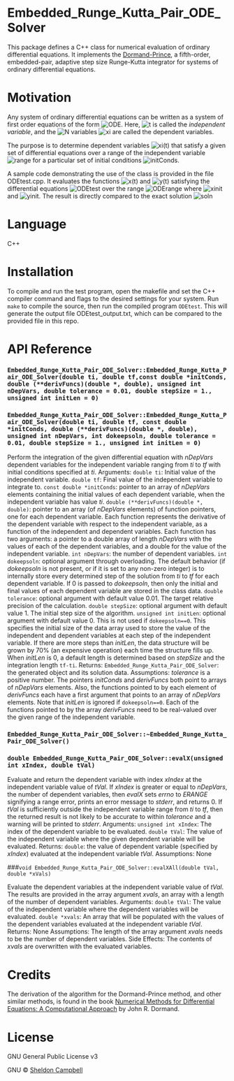 # Embedded_Runge_Kutta_Pair_ODE_Solver

This package defines a C++ class for numerical evaluation of ordinary differential equations. It implements the [Dormand-Prince](https://en.wikipedia.org/wiki/Dormand%E2%80%93Prince_method), a fifth-order, embedded-pair, adaptive step size Runge-Kutta integrator for systems of ordinary differential equations.

# Motivation

Any system of ordinary differential equations can be written as a system of first order equations of the form
![ODE](https://latex.codecogs.com/svg.download?%5Clarge%20%5Cfrac%7Bdx_1%7D%7Bdt%7D%3DF_1%28t%2Cx_1%2Cx_2%2C%5Cdots%2Cx_N%29%5C%5C%5C%5C%5Cmbox%7B%5C%20%5C%20%5C%20%5C%2C%7D%5Cfrac%7Bdx_2%7D%7Bdt%7D%3DF_2%28t%2Cx_1%2Cx_2%2C%5Cdots%2Cx_N%29%5C%5C%5Cmbox%7B%5C%20%5C%20%5C%20%5C%20%5C%20%5C%20%5C%20%5C%20%5C%20%5C%20%7D%5Cvdots%5C%5C%5Cmbox%7B%5C%20%5C%20%5C%2C%7D%5Cfrac%7Bdx_N%7D%7Bdt%7D%3DF_N%28t%2Cx_1%2Cx_2%2C%5Cdots%2Cx_N%29).
Here, ![t](https://latex.codecogs.com/svg.download?t) is called the *independent variable*, and the ![N](https://latex.codecogs.com/svg.download?N) variables ![xi](https://latex.codecogs.com/svg.download?x_i) are called the dependent variables.

The purpose is to determine dependent variables ![xi(t)](https://latex.codecogs.com/svg.download?x_i%28t%29) that satisfy a given set of differential equations over a range of the independent variable ![range](https://latex.codecogs.com/svg.download?t_1%5Cleq%20t%5Cleq%20t_2) for a particular set of initial conditions ![initConds](https://latex.codecogs.com/svg.download?x_i%28t_1%29).

A sample code demonstrating the use of the class is provided in the file ODEtest.cpp. It evaluates the functions ![x(t)](https://latex.codecogs.com/svg.download?x%28t%29) and ![y(t)](https://latex.codecogs.com/svg.download?y%28t%29) satisfying the differential equations
![ODEtest](https://latex.codecogs.com/svg.download?%5Cfrac%7Bdx%7D%7Bdt%7D%3Dx+y%5C%5C%5C%5C%5Cmbox%7B%5C%20%5C%20%5C%20%5C%20%5C%2C%7D%5Cfrac%7Bdy%7D%7Bdt%7D%3Dx-y)
over the range ![ODErange](https://latex.codecogs.com/svg.download?0%5Cleq%20t%5Cleq%2015) where ![xinit](https://latex.codecogs.com/svg.download?x%280%29%3D3) and ![yinit](https://latex.codecogs.com/svg.download?y%280%29%3D6). The result is directly compared to the exact solution
![soln](https://latex.codecogs.com/svg.download?x%28t%29%3D%5B3%5Ccosh%28%5Csqrt%7B2%7Dt-%5Cln%28%5Csqrt%7B2%7D-1%29%29+6%5Csinh%28%5Csqrt%7B2%7Dt%29%5D/%5Csqrt%7B2%7D%5C%5C%5C%5C%5Cmbox%7B%5C%20%5C%20%5C%20%5C%20%5C%2C%7Dy%28t%29%3D%5B3%5Csinh%28%5Csqrt%7B2%7Dt%29+6%5Ccosh%28%5Csqrt%7B2%7Dt-%5Cln%28%5Csqrt%7B2%7D+1%29%29%5D/%5Csqrt%7B2%7D)

# Language

C++

# Installation

To compile and run the test program, open the makefile and set the C++ compiler command and flags to the desired settings for your system. Run `make` to compile the source, then run the compiled program `ODEtest`. This will generate the output file ODEtest_output.txt, which can be compared to the provided file in this repo.

# API Reference

### `Embedded_Runge_Kutta_Pair_ODE_Solver::Embedded_Runge_Kutta_Pair_ODE_Solver(double ti, double tf,const double *initConds, double (**derivFuncs)(double *, double), unsigned int nDepVars, double tolerance = 0.01, double stepSize = 1., unsigned int initLen = 0)`

### `Embedded_Runge_Kutta_Pair_ODE_Solver::Embedded_Runge_Kutta_Pair_ODE_Solver(double ti, double tf, const double *initConds, double (**derivFuncs)(double *, double), unsigned int nDepVars, int dokeepsoln, double tolerance = 0.01, double stepSize = 1., unsigned int initLen = 0)`

Perform the integration of the given differential equation with _nDepVars_ dependent variables for the independent variable ranging from _ti_ to _tf_ with initial conditions specified at _ti_.
Arguments:
	`double ti`: Initial value of the independent variable.
	`double tf`: Final value of the independent variable to integrate to.
	`const double *initConds`: pointer to an array of _nDepVars_ elements containing the initial values of each dependent variable, when the independent variable has value _ti_.
	`double (**derivFuncs)(double *, double)`: pointer to an array (of _nDepVars_ elements) of function pointers, one for each dependent variable. Each function represents the derivative of the dependent variable with respect to the independent variable, as a function of the independent and dependent variables. Each function has two arguments: a pointer to a double array of length _nDepVars_ with the values of each of the dependent variables, and a double for the value of the independent variable.
	`int nDepVars`: the number of dependent variables.
	`int dokeepsoln`: optional argument through overloading. The default behavior (if _dokeepsoln_ is not present, or if it is set to any non-zero integer) is to internally store every determined step of the solution from _ti_ to _tf_ for each dependent variable. If 0 is passed to _dokeepsoln_, then only the initial and final values of each dependent variable are stored in the class data.
	`double tolerance`: optional argument with default value 0.01. The target relative precision of the calculation.
	`double stepSize`: optional argument with default value 1. The initial step size of the algorithm.
	`unsigned int initLen`: optional argument with default value 0. This is not used if `dokeepsoln==0`. This specifies the initial size of the data array used to store the value of the independent and dependent variables at each step of the independent variable. If there are more steps than _initLen_, the data structure will be grown by 70% (an expensive operation) each time the structure fills up. When _initLen_ is 0, a default length is determined based on _stepSize_ and the integration length `tf-ti`.
Returns:
	`Embedded_Runge_Kutta_Pair_ODE_Solver`: the generated object and its solution data.
Assumptions:
	_tolerance_ is a positive number. The pointers _initConds_ and _derivFuncs_ both point to arrays of _nDepVars_ elements. Also, the functions pointed to by each element of _derivFuncs_ each have a first argument that points to an array of _nDepVars_ elements. Note that _initLen_ is ignored if `dokeepsoln==0`. Each of the functions pointed to by the array _derivFuncs_ need to be real-valued over the given range of the independent variable.

### `Embedded_Runge_Kutta_Pair_ODE_Solver::~Embedded_Runge_Kutta_Pair_ODE_Solver()`

### `double Embedded_Runge_Kutta_Pair_ODE_Solver::evalX(unsigned int xIndex, double tVal)`

Evaluate and return the dependent variable with index _xIndex_ at the independent variable value of _tVal_. If _xIndex_ is greater or equal to _nDepVars_, the number of dependent variables, then _evalX_ sets _errno_ to _ERANGE_ signifying a range error, prints an error message to _stderr_, and returns 0. If _tVal_ is sufficiently outside the independent variable range from _ti_ to _tf_, then the returned result is not likely to be accurate to within _tolerance_ and a warning will be printed to _stderr_.
Arguments:
	`unsigned int xIndex`: The index of the dependent variable to be evaluated.
	`double tVal`: The value of the independent variable where the given dependent variable will be evaluated.
Returns:
	`double`: the value of dependent variable (specified by _xIndex_) evaluated at the independent variable _tVal_.
Assumptions:
	None

###`void Embedded_Runge_Kutta_Pair_ODE_Solver::evalXAll(double tVal, double *xVals)`

Evaluate the dependent variables at the independent variable value of _tVal_. The results are provided in the array argument _xvals_, an array with a length of the number of dependent variables.
Arguments:
	`double tVal`: The value of the independent variable where the dependent variables will be evaluated.
	`double *xvals`: An array that will be populated with the values of the dependent variables evaluated at the independent variable _tVal_.
Returns:
	None
Assumptions:
	The length of the array argument _xvals_ needs to be the number of dependent variables.
Side Effects:
	The contents of _xvals_ are overwritten with the evaluated variables.

# Credits

The derivation of the algorithm for the Dormand-Prince method, and other similar methods, is found in the book [Numerical Methods for Differential Equations: A Computational Approach](https://www.amazon.com/Numerical-Methods-Differential-Equations-Computational/dp/0849394333/ref=sr_1_3?keywords=Numerical+Methods+for+Differential+Equations%3A+A+Computational+Approach&qid=1548139872&sr=8-3) by John R. Dormand.

# License

GNU General Public License v3

GNU © [Sheldon Campbell](https://www.github.com/shscampbell/)